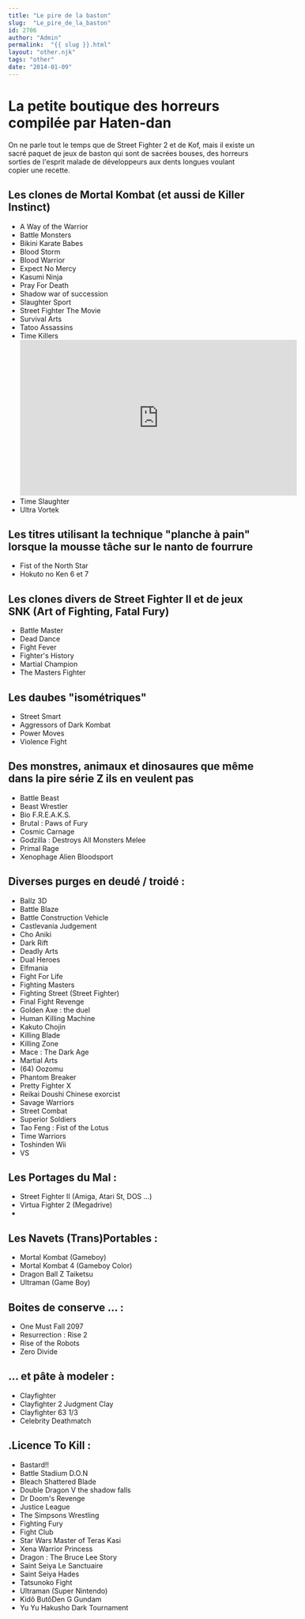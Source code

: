 ```yaml
---
title: "Le pire de la baston"
slug:  "Le_pire_de_la_baston"
id: 2706
author: "Admin"
permalink:  "{{ slug }}.html"
layout: "other.njk"
tags: "other"
date: "2014-01-09"
---
```


# La petite boutique des horreurs compilée par Haten-dan

On ne parle tout le temps que de Street Fighter 2 et de Kof, mais il
existe un sacré paquet de jeux de baston qui sont de sacrées bouses, des
horreurs sorties de l'esprit malade de développeurs aux dents longues
voulant copier une recette.

## Les clones de Mortal Kombat (et aussi de Killer Instinct)

- A Way of the Warrior
- Battle Monsters
- Bikini Karate Babes
- Blood Storm
- Blood Warrior
- Expect No Mercy
- Kasumi Ninja
- Pray For Death
- Shadow war of succession
- Slaughter Sport
- Street Fighter The Movie
- Survival Arts
- Tatoo Assassins
- Time Killers
  <iframe width='560' height='315' src='https://www.youtube.com/embed/W2_hzLmkpHs' title='YouTube video player' frameborder='0' allow='accelerometer; autoplay; clipboard-write; encrypted-media; gyroscope; picture-in-picture; web-share' allowfullscreen></iframe>
- Time Slaughter
- Ultra Vortek

## Les titres utilisant la technique "planche à pain" lorsque la mousse tâche sur le nanto de fourrure

- Fist of the North Star
- Hokuto no Ken 6 et 7

## Les clones divers de Street Fighter II et de jeux SNK (Art of Fighting, Fatal Fury)

- Battle Master
- Dead Dance
- Fight Fever
- Fighter's History
- Martial Champion
- The Masters Fighter

## Les daubes "isométriques"

- Street Smart
- Aggressors of Dark Kombat
- Power Moves
- Violence Fight

## Des monstres, animaux et dinosaures que même dans la pire série Z ils en veulent pas

- Battle Beast
- Beast Wrestler
- Bio F.R.E.A.K.S.
- Brutal : Paws of Fury
- Cosmic Carnage
- Godzilla : Destroys All Monsters Melee
- Primal Rage
- Xenophage Alien Bloodsport

## Diverses purges en deudé / troidé :

- Ballz 3D
- Battle Blaze
- Battle Construction Vehicle
- Castlevania Judgement
- Cho Aniki
- Dark Rift
- Deadly Arts
- Dual Heroes
- Elfmania
- Fight For Life
- Fighting Masters
- Fighting Street (Street Fighter)
- Final Fight Revenge
- Golden Axe : the duel
- Human Killing Machine
- Kakuto Chojin
- Killing Blade
- Killing Zone
- Mace : The Dark Age
- Martial Arts
- \(64\) Oozomu
- Phantom Breaker
- Pretty Fighter X
- Reikai Doushi Chinese exorcist
- Savage Warriors
- Street Combat
- Superior Soldiers
- Tao Feng : Fist of the Lotus
- Time Warriors
- Toshinden Wii
- VS

## Les Portages du Mal :

- Street Fighter II (Amiga, Atari St, DOS ...)
- Virtua Fighter 2 (Megadrive)
- 

## Les Navets (Trans)Portables :

- Mortal Kombat (Gameboy)
- Mortal Kombat 4 (Gameboy Color)
- Dragon Ball Z Taiketsu
- Ultraman (Game Boy)

## Boites de conserve ... :

- One Must Fall 2097
- Resurrection : Rise 2
- Rise of the Robots
- Zero Divide

## ... et pâte à modeler :

- Clayfighter
- Clayfighter 2 Judgment Clay
- Clayfighter 63 1/3
- Celebrity Deathmatch

## .Licence To Kill :

- Bastard!!
- Battle Stadium D.O.N
- Bleach Shattered Blade
- Double Dragon V the shadow falls
- Dr Doom's Revenge
- Justice League
- The Simpsons Wrestling
- Fighting Fury
- Fight Club
- Star Wars Master of Teras Kasi
- Xena Warrior Princess
- Dragon : The Bruce Lee Story
- Saint Seiya Le Sanctuaire
- Saint Seiya Hades
- Tatsunoko Fight
- Ultraman (Super Nintendo)
- Kidô ButôDen G Gundam
- Yu Yu Hakusho Dark Tournament
